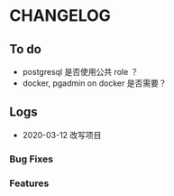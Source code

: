 # CHANGELOG

## To do
* postgresql 是否使用公共 role ？
* docker, pgadmin on docker 是否需要？

## Logs
* 2020-03-12  改写项目

### Bug Fixes


### Features


